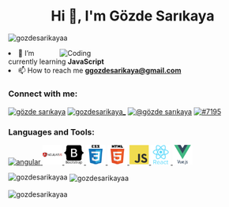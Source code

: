 

<!--
**GozdeSarikayaa/GozdeSarikayaa** is a ✨ _special_ ✨ repository because its `README.md` (this file) appears on your GitHub profile.

Here are some ideas to get you started:

- 🔭 I’m currently working on ...
- 🌱 I’m currently learning JavaScrip...
- 👯 I’m looking to collaborate on ...
- 🤔 I’m looking for help with ...
- 💬 Ask me about ...
- 📫 How to reach me: ...
- 😄 Pronouns: ...
- ⚡ Fun fact: ...
-->

<h1 align="center">Hi 👋, I'm Gözde Sarıkaya</h1>
<p align="left"> <img src="https://komarev.com/ghpvc/?username=gozdesarikayaa&label=Profile%20views&color=0e75b6&style=flat" alt="gozdesarikayaa" /> </p>
<img align="right" alt="Coding" width="400" src=https://cdn.dribbble.com/users/4435100/screenshots/15114878/media/4c6a0c6609a93d143bb24302f91a8657.gif
     
- 🌱 I’m currently learning **JavaScript**    
- 📫 How to reach me **ggozdesarikaya@gmail.com**



<h3 align="left">Connect with me:</h3>
<p align="left">
<a href="https://linkedin.com/in/gözde sarıkaya" target="blank"><img align="center" src="https://raw.githubusercontent.com/rahuldkjain/github-profile-readme-generator/master/src/images/icons/Social/linked-in-alt.svg" alt="gözde sarıkaya" height="30" width="40" /></a>
<a href="https://instagram.com/gozdesarikaya_" target="blank"><img align="center" src="https://raw.githubusercontent.com/rahuldkjain/github-profile-readme-generator/master/src/images/icons/Social/instagram.svg" alt="gozdesarikaya_" height="30" width="40" /></a>
<a href="https://medium.com/@gözde sarıkaya" target="blank"><img align="center" src="https://raw.githubusercontent.com/rahuldkjain/github-profile-readme-generator/master/src/images/icons/Social/medium.svg" alt="@gözde sarıkaya" height="30" width="40" /></a>
<a href="https://discord.gg/#7195" target="blank"><img align="center" src="https://raw.githubusercontent.com/rahuldkjain/github-profile-readme-generator/master/src/images/icons/Social/discord.svg" alt="#7195" height="30" width="40" /></a>
</p>

<h3 align="left">Languages and Tools:</h3>
<p align="left"> <a href="https://angular.io" target="_blank" rel="noreferrer"> <img src="https://angular.io/assets/images/logos/angular/angular.svg" alt="angular" width="40" height="40"/> </a> <a href="https://angular.io" target="_blank" rel="noreferrer"> <img src="https://raw.githubusercontent.com/devicons/devicon/master/icons/angularjs/angularjs-original-wordmark.svg" alt="angularjs" width="40" height="40"/> </a> <a href="https://getbootstrap.com" target="_blank" rel="noreferrer"> <img src="https://raw.githubusercontent.com/devicons/devicon/master/icons/bootstrap/bootstrap-plain-wordmark.svg" alt="bootstrap" width="40" height="40"/> </a> <a href="https://www.w3schools.com/css/" target="_blank" rel="noreferrer"> <img src="https://raw.githubusercontent.com/devicons/devicon/master/icons/css3/css3-original-wordmark.svg" alt="css3" width="40" height="40"/> </a> <a href="https://www.w3.org/html/" target="_blank" rel="noreferrer"> <img src="https://raw.githubusercontent.com/devicons/devicon/master/icons/html5/html5-original-wordmark.svg" alt="html5" width="40" height="40"/> </a> <a href="https://developer.mozilla.org/en-US/docs/Web/JavaScript" target="_blank" rel="noreferrer"> <img src="https://raw.githubusercontent.com/devicons/devicon/master/icons/javascript/javascript-original.svg" alt="javascript" width="40" height="40"/> </a> <a href="https://reactjs.org/" target="_blank" rel="noreferrer"> <img src="https://raw.githubusercontent.com/devicons/devicon/master/icons/react/react-original-wordmark.svg" alt="react" width="40" height="40"/> </a> <a href="https://vuejs.org/" target="_blank" rel="noreferrer"> <img src="https://raw.githubusercontent.com/devicons/devicon/master/icons/vuejs/vuejs-original-wordmark.svg" alt="vuejs" width="40" height="40"/> </a> </p>

<p><img align="left" src="https://github-readme-stats.vercel.app/api/top-langs?username=gozdesarikayaa&show_icons=true&locale=en&layout=compact" alt="gozdesarikayaa" /></p>

<p>&nbsp;<img align="center" src="https://github-readme-stats.vercel.app/api?username=gozdesarikayaa&show_icons=true&locale=en" alt="gozdesarikayaa" /></p>

<p><img align="center" src="https://github-readme-streak-stats.herokuapp.com/?user=gozdesarikayaa&" alt="gozdesarikayaa" /></p>
